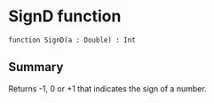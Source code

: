 # SignD function

`function SignD(a : Double) : Int`

## Summary
Returns -1, 0 or +1 that indicates the sign of a number.
